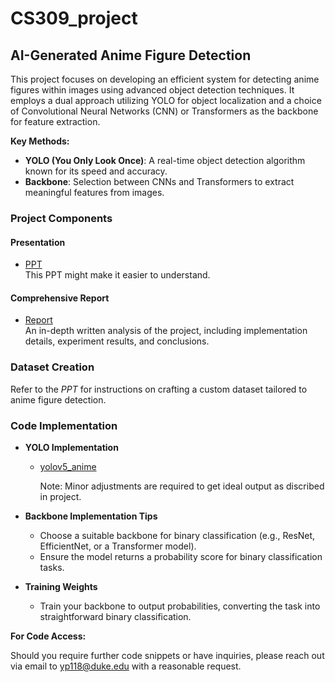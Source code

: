 # CS309_project

## AI-Generated Anime Figure Detection

This project focuses on developing an efficient system for detecting anime figures within images using advanced object detection techniques. It employs a dual approach utilizing YOLO for object localization and a choice of Convolutional Neural Networks (CNN) or Transformers as the backbone for feature extraction.

**Key Methods:**

- **YOLO (You Only Look Once)**: A real-time object detection algorithm known for its speed and accuracy.
- **Backbone**: Selection between CNNs and Transformers to extract meaningful features from images.

### Project Components

#### Presentation
- [PPT](./CS309.pdf)  
   This PPT might make it easier to understand.

#### Comprehensive Report
- [Report](./CS309_final_project.pdf)  
   An in-depth written analysis of the project, including implementation details, experiment results, and conclusions.

### Dataset Creation
Refer to the _PPT_ for instructions on crafting a custom dataset tailored to anime figure detection.

### Code Implementation

- **YOLO Implementation**
  - [yolov5_anime](https://github.com/zymk9/yolov5_anime)
    
    Note: Minor adjustments are required to get ideal output as discribed in project.

- **Backbone Implementation Tips**
  - Choose a suitable backbone for binary classification (e.g., ResNet, EfficientNet, or a Transformer model).
  - Ensure the model returns a probability score for binary classification tasks.

- **Training Weights**
  - Train your backbone to output probabilities, converting the task into straightforward binary classification.

**For Code Access:**

Should you require further code snippets or have inquiries, please reach out via email to yp118@duke.edu with a reasonable request.
